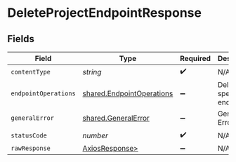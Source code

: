 # DeleteProjectEndpointResponse


## Fields

| Field                                                                  | Type                                                                   | Required                                                               | Description                                                            |
| ---------------------------------------------------------------------- | ---------------------------------------------------------------------- | ---------------------------------------------------------------------- | ---------------------------------------------------------------------- |
| `contentType`                                                          | *string*                                                               | :heavy_check_mark:                                                     | N/A                                                                    |
| `endpointOperations`                                                   | [shared.EndpointOperations](../../models/shared/endpointoperations.md) | :heavy_minus_sign:                                                     | Deleted the specified endpoint                                         |
| `generalError`                                                         | [shared.GeneralError](../../models/shared/generalerror.md)             | :heavy_minus_sign:                                                     | General Error                                                          |
| `statusCode`                                                           | *number*                                                               | :heavy_check_mark:                                                     | N/A                                                                    |
| `rawResponse`                                                          | [AxiosResponse>](https://axios-http.com/docs/res_schema)               | :heavy_minus_sign:                                                     | N/A                                                                    |